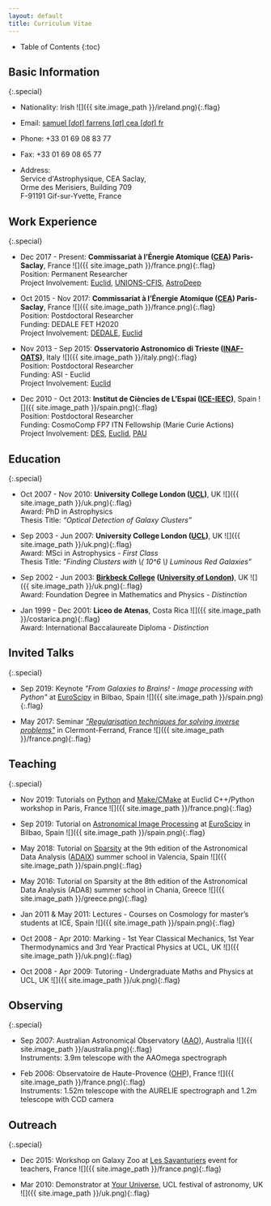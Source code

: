 ```yaml
---
layout: default
title: Curriculum Vitae
---
```


* Table of Contents
{:toc}

## Basic Information

{:.special}
* Nationality: Irish ![]({{ site.image_path }}/ireland.png){:.flag}   

* Email: [samuel [*dot*] farrens [*at*] cea [*dot*] fr](mailto:samuel.farrens@cea.fr)

* Phone: +33 01 69 08 83 77

* Fax: +33 01 69 08 65 77

* Address:  
  Service d'Astrophysique, CEA Saclay,  
  Orme des Merisiers, Building 709  
  F-91191 Gif-sur-Yvette, France

## Work Experience

{:.special}
*  Dec 2017 - Present: **Commissariat à l’Énergie Atomique ([CEA](http://www.cea.fr)) Paris-Saclay**, France ![]({{ site.image_path }}/france.png){:.flag}  
  Position: Permanent Researcher  
  Project Involvement: [Euclid](https://www.euclid-ec.org/), [UNIONS-CFIS](http://www.cfht.hawaii.edu/Science/CFIS/), [AstroDeep](http://www.astrodeep.eu/)

* Oct 2015 - Nov 2017: **Commissariat à l’Énergie Atomique ([CEA](http://www.cea.fr)) Paris-Saclay**, France ![]({{ site.image_path }}/france.png){:.flag}  
  Position: Postdoctoral Researcher  
  Funding: DEDALE FET H2020    
  Project Involvement: [DEDALE](http://dedale.cosmostat.org/), [Euclid](https://www.euclid-ec.org/)

* Nov 2013 - Sep 2015: **Osservatorio Astronomico di Trieste ([INAF-OATS](http://www.oats.inaf.it))**, Italy ![]({{ site.image_path }}/italy.png){:.flag}  
  Position: Postdoctoral Researcher  
  Funding: ASI - Euclid  
  Project Involvement: [Euclid](https://www.euclid-ec.org/)

* Dec 2010 - Oct 2013: **Institut de Ciències de L’Espai ([ICE-IEEC](http://www.ice.cat/))**, Spain ![]({{ site.image_path }}/spain.png){:.flag}  
  Position: Postdoctoral Researcher  
  Funding: CosmoComp FP7 ITN Fellowship (Marie Curie Actions)  
  Project Involvement: [DES](https://www.darkenergysurvey.org/), [Euclid](https://www.euclid-ec.org/), [PAU](https://www.pausurvey.org/)

## Education

{:.special}
* Oct 2007 - Nov 2010: **University College London ([UCL](https://www.ucl.ac.uk/))**, UK ![]({{ site.image_path }}/uk.png){:.flag}  
  Award: PhD in Astrophysics    
  Thesis Title: *“Optical Detection of Galaxy Clusters”*   

* Sep 2003 - Jun 2007: **University College London ([UCL](https://www.ucl.ac.uk/))**, UK ![]({{ site.image_path }}/uk.png){:.flag}  
  Award: MSci in Astrophysics - *First Class*    
  Thesis Title: *"Finding Clusters with \\( 10^6 \\) Luminous Red Galaxies”*   

* Sep 2002 - Jun 2003: **[Birkbeck College](http://www.bbk.ac.uk) ([University of London](http://www.london.ac.uk))**, UK ![]({{ site.image_path }}/uk.png){:.flag}   
  Award: Foundation Degree in Mathematics and Physics - *Distinction*

* Jan 1999 - Dec 2001: **Liceo de Atenas**, Costa Rica ![]({{ site.image_path }}/costarica.png){:.flag}  
  Award: International Baccalaureate Diploma - *Distinction*

## Invited Talks

{:.special}
* Sep 2019: Keynote *"From Galaxies to Brains! - Image processing with Python"* at [EuroScipy](https://www.euroscipy.org/) in Bilbao, Spain ![]({{ site.image_path }}/spain.png){:.flag}   

* May 2017: Seminar *["Regularisation techniques for solving inverse problems"](https://indico.in2p3.fr/event/14176/)* in Clermont-Ferrand, France ![]({{ site.image_path }}/france.png){:.flag}  

## Teaching

{:.special}
* Nov 2019: Tutorials on [Python](/tutor/2020/02/29/intro-to-python.html) and [Make/CMake](/tutor/2020/02/29/make.html) at Euclid C++/Python workshop in Paris, France ![]({{ site.image_path }}/france.png){:.flag}  

* Sep 2019: Tutorial on [Astronomical Image Processing](/tutor/2020/02/29/euroscipy.html) at [EuroScipy](https://www.euroscipy.org/) in Bilbao, Spain ![]({{ site.image_path }}/spain.png){:.flag}   

* May 2018: Tutorial on [Sparsity](/tutor/2020/02/29/ada-sparsity.html) at the 9th edition of the Astronomical Data Analysis ([ADAIX](http://ada.cosmostat.org/)) summer school in Valencia, Spain ![]({{ site.image_path }}/spain.png){:.flag}  

* May 2016: Tutorial on Sparsity at the 8th edition of the Astronomical Data Analysis (ADA8) summer school in Chania, Greece ![]({{ site.image_path }}/greece.png){:.flag}  

* Jan 2011 & May 2011: Lectures - Courses on Cosmology for master’s students at ICE, Spain ![]({{ site.image_path }}/spain.png){:.flag}  

* Oct 2008 - Apr 2010: Marking - 1st Year Classical Mechanics, 1st Year Thermodynamics and 3rd Year Practical Physics at UCL, UK ![]({{ site.image_path }}/uk.png){:.flag}  

* Oct 2008 - Apr 2009: Tutoring - Undergraduate Maths and Physics at UCL, UK ![]({{ site.image_path }}/uk.png){:.flag}  

## Observing

{:.special}
* Sep 2007: Australian Astronomical Observatory ([AAO](https://www.aao.gov.au/)), Australia ![]({{ site.image_path }}/australia.png){:.flag}  
  Instruments: 3.9m telescope with the AAOmega spectrograph

* Feb 2006: Observatoire de Haute-Provence ([OHP](http://www.obs-hp.fr/welcome.shtml)), France ![]({{ site.image_path }}/france.png){:.flag}  
  Instruments: 1.52m telescope with the AURELIE spectrograph and 1.2m telescope with CCD camera

## Outreach

{:.special}
* Dec 2015: Workshop on Galaxy Zoo at [Les Savanturiers](http://les-savanturiers.cri-paris.org) event for teachers, France ![]({{ site.image_path }}/france.png){:.flag}  

* Mar 2010: Demonstrator at [Your Universe](https://www.ucl.ac.uk/youruniverse), UCL festival of astronomy, UK ![]({{ site.image_path }}/uk.png){:.flag}  
